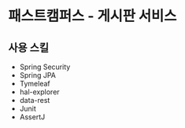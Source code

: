 # 패스트캠퍼스 - 게시판 서비스
## 사용 스킬
- Spring Security
- Spring JPA
- Tymeleaf
- hal-explorer
- data-rest
- Junit
- AssertJ
